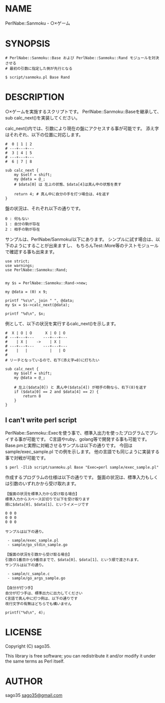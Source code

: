 # NAME

PerlNabe::Sanmoku - ○×ゲーム

# SYNOPSIS

    # PerlNabe::Sanmoku::Base および PerlNabe::Sanmoku::Rand モジュールを対決させる
    # 最初の引数に指定した側が先行となる

    $ script/sanmoku.pl Base Rand

# DESCRIPTION

○×ゲームを実施するスクリプトです。
PerlNabe::Sanmoku::Baseを継承して、sub calc\_next()を実装してください。

calc\_next()内では、引数により現在の盤にアクセスする事が可能です。
添え字はそれぞれ、以下の位置に対応します。

    #  0 | 1 | 2
    # ---+---+---
    #  3 | 4 | 5
    # ---+---+---
    #  6 | 7 | 8

    sub calc_next {
        my $self = shift;
        my @data = @_;
        # $data[0] は 左上の状態、$data[4]は真ん中の状態を表す

        return 4; # 真ん中に自分の手を打つ場合は、4を返す
    }

盤の状況は、それぞれ以下の通りです。

    0 : 何もない
    1 : 自分の駒が存在
    2 : 相手の駒が存在

サンプルは、PerlNabe/Sanmoku/以下にあります。
シンプルに試す場合は、以下のようにすることが出来ますし、
もちろんTest::More等のテストモジュールで確認する事も出来ます。

    use strict;
    use warnings;
    use PerlNabe::Sanmoku::Rand;


    my $s = PerlNabe::Sanmoku::Rand->new;

    my @data = (0) x 9;

    printf "%s\n", join " ", @data;
    my $x = $s->calc_next(@data);

    printf "%d\n", $x;

例として、以下の状況を実行するcalc\_next()を示します。

    #  X | O | O      X | O | O
    # ---+---+---    ---+---+---
    #    | X |    ->    | X |
    # ---+---+---    ---+---+---
    #    |   |          |   | O
    #
    # リーチとなっているので、右下(添え字=8)に打ちたい

    sub calc_next {
        my $self = shift;
        my @data = @_;

        # 左上($data[0]) と 真ん中($data[4]) が相手の駒なら、右下(8)を返す
        if ($data[0] == 2 and $data[4] == 2) {
            return 8
        }
    }

## I can't write perl script

PerlNabe::Sanmoku::Execを使う事で、標準入出力を使ったプログラムでプレイする事が可能です。
C言語やruby、golang等で開発する事も可能です。
Base.pmと実際に対戦させるサンプルは以下の通りです。
今回は sample/exec\_sample.pl での例を示します。
他の言語でも同じように実装する事で対戦が可能です。

    $ perl -Ilib script/sanmoku.pl Base "Exec=perl sample/exec_sample.pl"

作成するプログラムの仕様は以下の通りです。
盤面の状況は、標準入力もしくは引数のいずれかから受け取れます。

    【盤面の状況を標準入力から受け取る場合】
    標準入力からスペース区切りで以下を受け取ります
    順に$data[0]、$data[1]、というイメージです

    0 0 0
    0 0 0
    0 0 0

    サンプルは以下の通り。

     - sample/exec_sample.pl
     - sample/go_stdin_sample.go

    【盤面の状況を引数から受け取る場合】
    引数の1番目から9番目までで、$data[0]、$data[1]、という順で渡されます。
    サンプルは以下の通り。

     - sample/c_sample.c
     - sample/go_args_sample.go

    【自分が打つ手】
    自分が打つ手は、標準出力に出力してください
    C言語で真ん中に打つ例は、以下の通りです
    改行文字の有無はどちらでも構いません

    printf("%d\n", 4);

# LICENSE

Copyright (C) sago35.

This library is free software; you can redistribute it and/or modify
it under the same terms as Perl itself.

# AUTHOR

sago35 <sago35@gmail.com>
